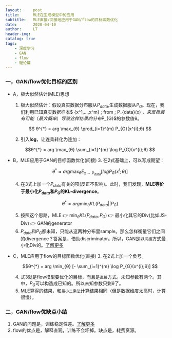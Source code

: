 ```yaml
---
layout:     post
title:      MLE在生成模型中的应用
subtitle:   MLE直接/间接地应用于GAN/flow的目标函数优化
date:       2020-04-10
author:     LT
header-img: 
catalog: true
tags:
    - 深度学习
    - GAN
    - flow
    - 理论篇
---
```


### 一，GAN/flow优化目标的区别
 - A，极大似然估计(MLE)思想
    1. 极大似然估计：假设真实数据分布服从$P_{data}$,生成数据服从$P_{G}$。现在，我们利用已知真实数据样本$ \{x^1,...,x^m\} \; from \; P_{data}(x) $，来反推最有可能（最大概率）导致这样结果的分布$P_{G}$的参数值θ。

    $$ θ^{*} = arg  \max_{θ} \prod_{i=1}^{m} P_{G}(x^{i};θ) $$

    2. 引入**log**，让连乘转化为连加：

    $$θ^{*} = arg  \max_{θ} \sum_{i=1}^{m} \log P_{G}(x^{i};θ) $$

 - B，MLE应用于GAN的目标函数优化(间接)
    3. 在2式基础上，可以写成期望：

    $$θ^{*} ≈ arg  \max_{θ} E_{x \sim P_{data}} [log P_{G}(x^{i};θ)] $$

    4. 在3式上加一个$P_{data}$有关的项(反正不影响)。此时，我们发现，**MLE等价于最小化$P_{data}$和$P_{G}$的KL-divergence**。

    $$θ^{*} = arg \min_{θ} KL(P_{data} || P_{G}) $$

    5. 按照这个思路，MLE 👉 $\min_{θ} KL(P_{data},P_{G})$ 👉 最小化其它的Div(比如JS-Div) 👉 GAN的generator
    6. $P_{data}$和$P_{G}$都未知，只能从这两种分布里sample。那么怎样衡量它们之间的divergence？答案是，借助discriminator。所以，GAN是以`间接`方式最小化Div的。[了解更多](https://leeeliu.github.io/2019/05/27/GAN/)
 - C，MLE应用于flow的目标函数优化(直接)
    3. 在2式上加一个负号。

    $$θ^{*} = arg  \min_{θ} [- \sum_{i=1}^{m} \log P_{G}(x^{i};θ)] $$
    
    4. 式3就是flow模型要优化的目标，而且是`直接`方式。未知参数有两个。其中，$P_{G}$可以构造成已知的。所以未知参数只剩θ了。
    5. MLE算得的结果，和`最小二乘法`计算结果相同（但是数据维度太高时，计算很慢）。

### 二，GAN/flow优缺点小结
1. GAN的问题是，训练稳定性差。[了解更多](https://leeeliu.github.io/2019/05/27/GAN/)
2. flow的优点是，解释直观，训练不会坏掉。缺点是，耗费资源。
